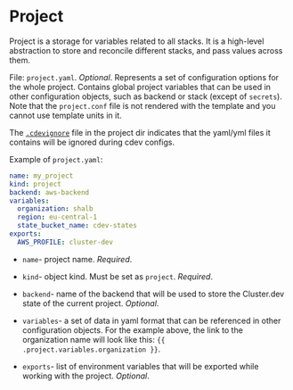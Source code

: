 # Project

Project is a storage for variables related to all stacks. It is a high-level abstraction to store and reconcile different stacks, and pass values across them.

File: `project.yaml`. *Optional*.
Represents a set of configuration options for the whole project. Contains global project variables that can be used in other configuration objects, such as backend or stack (except of `secrets`). Note that the `project.conf` file is not rendered with the template and you cannot use template units in it.

The [`.cdevignore`](https://docs.cluster.dev/stack-templates-overview/#cdevignore) file in the project dir indicates that the yaml/yml files it contains will be ignored during cdev configs. 

Example of `project.yaml`:

```yaml
name: my_project
kind: project
backend: aws-backend
variables:
  organization: shalb
  region: eu-central-1
  state_bucket_name: cdev-states
exports:
  AWS_PROFILE: cluster-dev  
```

* `name`- project name. *Required*.

* `kind`- object kind. Must be set as `project`. *Required*.

* `backend`- name of the backend that will be used to store the Cluster.dev state of the current project. *Optional*. 

* `variables`- a set of data in yaml format that can be referenced in other configuration objects. For the example above, the link to the organization name will look like this: `{{ .project.variables.organization }}`.

* `exports`- list of environment variables that will be exported while working with the project. *Optional*.

